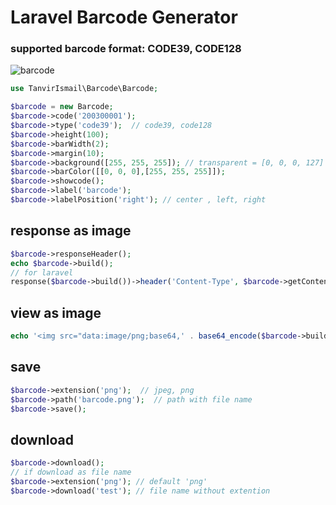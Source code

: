 # Laravel Barcode Generator

### supported barcode format: CODE39, CODE128 

![barcode](https://user-images.githubusercontent.com/32776445/78915992-a0dda580-7aae-11ea-85b6-dedd83a0bd06.png)

```php
use TanvirIsmail\Barcode\Barcode;

$barcode = new Barcode;
$barcode->code('200300001');
$barcode->type('code39');  // code39, code128
$barcode->height(100);
$barcode->barWidth(2);
$barcode->margin(10);
$barcode->background([255, 255, 255]); // transparent = [0, 0, 0, 127]
$barcode->barColor([[0, 0, 0],[255, 255, 255]]);
$barcode->showcode();
$barcode->label('barcode');
$barcode->labelPosition('right'); // center , left, right
```
## response as image
```php
$barcode->responseHeader();
echo $barcode->build();
// for laravel
response($barcode->build())->header('Content-Type', $barcode->getContentType());
```

## view as image
```php
echo '<img src="data:image/png;base64,' . base64_encode($barcode->build()) . '">';
```

## save
```php
$barcode->extension('png');  // jpeg, png
$barcode->path('barcode.png');  // path with file name
$barcode->save();
```

## download
```php
$barcode->download(); 
// if download as file name
$barcode->extension('png'); // default 'png'
$barcode->download('test'); // file name without extention
```
